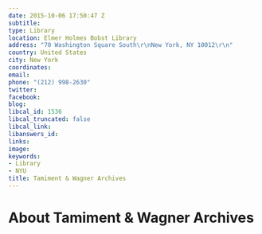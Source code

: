 ```yaml
---
date: 2015-10-06 17:50:47 Z
subtitle: 
type: Library
location: Elmer Holmes Bobst Library
address: "70 Washington Square South\r\nNew York, NY 10012\r\n"
country: United States
city: New York
coordinates: 
email: 
phone: "(212) 998-2630"
twitter: 
facebook: 
blog: 
libcal_id: 1536
libcal_truncated: false
libcal_link: 
libanswers_id: 
links: 
image: 
keywords:
- Library
- NYU
title: Tamiment & Wagner Archives
---
```


# About Tamiment & Wagner Archives